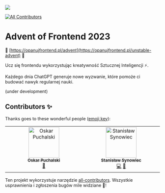 ![](./resources/logo-dark-vertical-1.png)
<!-- ALL-CONTRIBUTORS-BADGE:START - Do not remove or modify this section -->
[![All Contributors](https://img.shields.io/badge/all_contributors-2-orange.svg?style=flat-square)](#contributors-)
<!-- ALL-CONTRIBUTORS-BADGE:END -->

# Advent of Frontend 2023

🎄 [https://opanujfrontend.pl/advent](https://opanujfrontend.pl/unstable-advent) 🎄

Ucz się frontendu wykorzystując kreatywność Sztucznej Inteligencji ⚡️.

Każdego dnia ChatGPT generuje nowe wyzwanie, które pomoże ci budować nawyk regularnej nauki.

(under development)
## Contributors ✨

Thanks goes to these wonderful people ([emoji key](https://allcontributors.org/docs/en/emoji-key)):

<!-- ALL-CONTRIBUTORS-LIST:START - Do not remove or modify this section -->
<!-- prettier-ignore-start -->
<!-- markdownlint-disable -->
<table>
  <tbody>
    <tr>
      <td align="center" valign="top" width="14.28%"><a href="https://opuchalski.pl"><img src="https://avatars.githubusercontent.com/u/45982530?v=4?s=100" width="100px;" alt="Oskar Puchalski"/><br /><sub><b>Oskar Puchalski</b></sub></a><br /><a href="https://github.com/przeprogramowani/advent-of-frontend/issues?q=author%3Amlodyoskar" title="Bug reports">🐛</a></td>
      <td align="center" valign="top" width="14.28%"><a href="https://github.com/ssynowiec"><img src="https://avatars.githubusercontent.com/u/52856724?v=4?s=100" width="100px;" alt="Stanisław Synowiec"/><br /><sub><b>Stanisław Synowiec</b></sub></a><br /><a href="https://github.com/przeprogramowani/advent-of-frontend/commits?author=ssynowiec" title="Code">💻</a> <a href="https://github.com/przeprogramowani/advent-of-frontend/issues?q=author%3Assynowiec" title="Bug reports">🐛</a></td>
    </tr>
  </tbody>
</table>

<!-- markdownlint-restore -->
<!-- prettier-ignore-end -->

<!-- ALL-CONTRIBUTORS-LIST:END -->

Ten projekt wykorzystuje narzędzie [all-contributors](https://github.com/all-contributors/all-contributors). Wszystkie usprawnienia i zgłoszenia bugów mile widziane 🙏!
